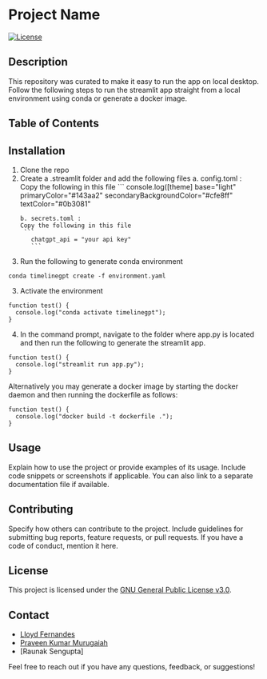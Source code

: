 # Project Name

[![License](https://img.shields.io/badge/License-GPL-blue.svg)](LICENSE)

## Description

This repository was curated to make it easy to run the app on local desktop. Follow the following steps to run the streamlit app straight from a local environment using conda or generate a docker image.

## Table of Contents

## Installation
1. Clone the repo
2. Create a .streamlit folder and add the following files
   a. config.toml :
       Copy the following in this file
       ```
           console.log([theme]
         base="light"
         primaryColor="#143aa2"
         secondaryBackgroundColor="#cfe8ff"
         textColor="#0b3081"
      ```
    b. secrets.toml :
      Copy the following in this file
       ```
         chatgpt_api = "your api key"
         ```

4. Run the following to generate conda environment
 ```
conda timelinegpt create -f environment.yaml
```
3. Activate the environment
```
function test() {
  console.log("conda activate timelinegpt");
}
``` 
4. In the command prompt, navigate to the folder where app.py is located and then run the following to generate the streamlit app.
```
function test() {
  console.log("streamlit run app.py");
}
```

Alternatively you may generate a docker image by starting the docker daemon and then running the dockerfile as follows:
```
function test() {
  console.log("docker build -t dockerfile .");
}
```


## Usage

Explain how to use the project or provide examples of its usage. Include code snippets or screenshots if applicable. You can also link to a separate documentation file if available.

## Contributing

Specify how others can contribute to the project. Include guidelines for submitting bug reports, feature requests, or pull requests. If you have a code of conduct, mention it here.

## License

This project is licensed under the [GNU General Public License v3.0](LICENSE).

## Contact

- [Lloyd Fernandes](https://github.com/lloydf96)
- [Praveen Kumar Murugaiah](https://github.com/praveen-kumar-data-science)
- [Raunak Sengupta]

Feel free to reach out if you have any questions, feedback, or suggestions!
